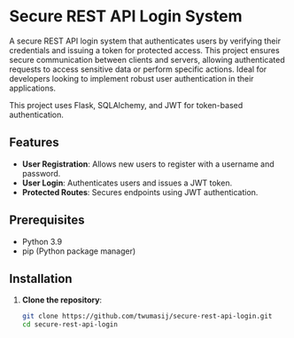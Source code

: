 
# Secure REST API Login System

A secure REST API login system that authenticates users by verifying their credentials and issuing a token for protected access. This project ensures secure communication between clients and servers, allowing authenticated requests to access sensitive data or perform specific actions. Ideal for developers looking to implement robust user authentication in their applications.

This project uses Flask, SQLAlchemy, and JWT for token-based authentication.

## Features

- **User Registration**: Allows new users to register with a username and password.
- **User Login**: Authenticates users and issues a JWT token.
- **Protected Routes**: Secures endpoints using JWT authentication.

## Prerequisites

- Python 3.9
- pip (Python package manager)

## Installation

1. **Clone the repository**:

   ```bash
   git clone https://github.com/twumasij/secure-rest-api-login.git
   cd secure-rest-api-login

